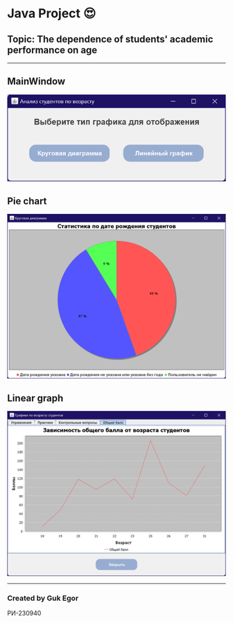 # Java Project &#128525;
## Topic: The dependence of students' academic performance on age

---
## MainWindow
![img.png](img.png)

## Pie chart
![img_1.png](img_1.png)

## Linear graph
![img_2.png](img_2.png)

---
### Created by Guk Egor
РИ-230940